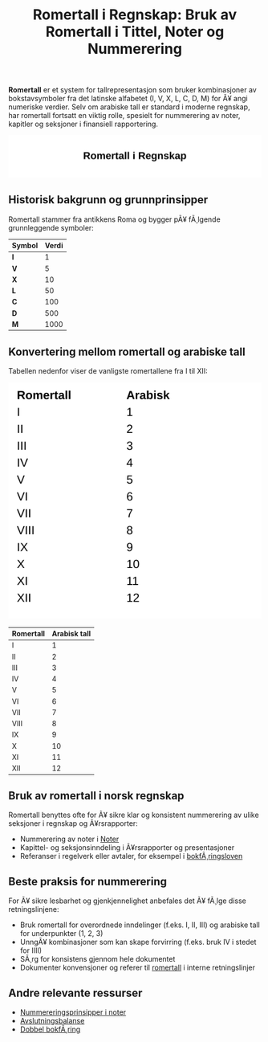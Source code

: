 ﻿---
title: "Romertall i Regnskap: Bruk av Romertall i Tittel, Noter og Nummerering"
meta_title: "Romertall i Regnskap: Bruk av Romertall i Tittel, Noter og Nummerering"
meta_description: '**Romertall** er et system for tallrepresentasjon som bruker kombinasjoner av bokstavsymboler fra det latinske alfabetet (I, V, X, L, C, D, M) for Ã¥ angi numer...'
slug: romertall
type: blog
layout: pages/single
---

**Romertall** er et system for tallrepresentasjon som bruker kombinasjoner av bokstavsymboler fra det latinske alfabetet (I, V, X, L, C, D, M) for Ã¥ angi numeriske verdier. Selv om arabiske tall er standard i moderne regnskap, har romertall fortsatt en viktig rolle, spesielt for nummerering av noter, kapitler og seksjoner i finansiell rapportering.

![Romertall i Regnskap](romertall-image.svg)

## Historisk bakgrunn og grunnprinsipper

Romertall stammer fra antikkens Roma og bygger pÃ¥ fÃ¸lgende grunnleggende symboler:

| Symbol | Verdi |
|---|---|
| **I** | 1 |
| **V** | 5 |
| **X** | 10 |
| **L** | 50 |
| **C** | 100 |
| **D** | 500 |
| **M** | 1000 |

## Konvertering mellom romertall og arabiske tall

Tabellen nedenfor viser de vanligste romertallene fra I til XII:

![Romertall Tabell](roman-numerals-chart.svg)

| Romertall | Arabisk tall |
|---|---|
| I   | 1   |
| II  | 2   |
| III | 3   |
| IV  | 4   |
| V   | 5   |
| VI  | 6   |
| VII | 7   |
| VIII| 8   |
| IX  | 9   |
| X   | 10  |
| XI  | 11  |
| XII | 12  |

## Bruk av romertall i norsk regnskap

Romertall benyttes ofte for Ã¥ sikre klar og konsistent nummerering av ulike seksjoner i regnskap og Ã¥rsrapporter:

* Nummerering av noter i [Noter](/blogs/regnskap/noter "Noter - Komplett Guide til Noter i Regnskap")
* Kapittel- og seksjonsinndeling i Ã¥rsrapporter og presentasjoner
* Referanser i regelverk eller avtaler, for eksempel i [bokfÃ¸ringsloven](/blogs/regnskap/hva-er-bokforingsloven "Hva er BokfÃ¸ringsloven? Krav, Regler og Praktisk Veiledning")

## Beste praksis for nummerering

For Ã¥ sikre lesbarhet og gjenkjennelighet anbefales det Ã¥ fÃ¸lge disse retningslinjene:

* Bruk romertall for overordnede inndelinger (f.eks. I, II, III) og arabiske tall for underpunkter (1, 2, 3)
* UnngÃ¥ kombinasjoner som kan skape forvirring (f.eks. bruk IV i stedet for IIII)
* SÃ¸rg for konsistens gjennom hele dokumentet
* Dokumenter konvensjoner og referer til [romertall](/blogs/regnskap/romertall "Romertall i Regnskap: Bruk av Romertall i Noter og Kapittelnummerering") i interne retningslinjer

## Andre relevante ressurser

* [Nummereringsprinsipper i noter](/blogs/regnskap/noter "Noter - Komplett Guide til Noter i Regnskap")
* [Avslutningsbalanse](/blogs/regnskap/hva-er-avslutningsbalanse "Hva er Avslutningsbalanse? Komplett Guide til Ã…rsavslutning")
* [Dobbel bokfÃ¸ring](/blogs/regnskap/hva-er-dobbel-bokforing "Hva er Dobbel BokfÃ¸ring? Komplett Guide til Dobbelt BokfÃ¸ringssystem")
